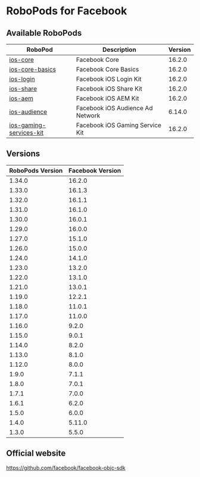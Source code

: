 # RoboPods for Facebook

## Available RoboPods

| RoboPod                                             | Description                      | Version |
|-----------------------------------------------------|----------------------------------|---------|
| [ios-core](ios-core/)                               | Facebook Core                    | 16.2.0  |
| [ios-core-basics](ios-core-basics/)                 | Facebook Core Basics             | 16.2.0  |
| [ios-login](ios-login/)                             | Facebook iOS Login Kit           | 16.2.0  |
| [ios-share](ios-share/)                             | Facebook iOS Share Kit           | 16.2.0  |
| [ios-aem](ios-aem/)                                 | Facebook iOS AEM Kit             | 16.2.0  |
| [ios-audience](ios-audience/)                       | Facebook iOS Audience Ad Network | 6.14.0  |
| [ios-gaming-services-kit](ios-gaming-services-kit/) | Facebook iOS Gaming Service Kit  | 16.2.0  |

## Versions

| RoboPods Version | Facebook Version |
|------------------|------------------|
| 1.34.0           | 16.2.0           |
| 1.33.0           | 16.1.3           |
| 1.32.0           | 16.1.1           |
| 1.31.0           | 16.1.0           |
| 1.30.0           | 16.0.1           |
| 1.29.0           | 16.0.0           |
| 1.27.0           | 15.1.0           |
| 1.26.0           | 15.0.0           |
| 1.24.0           | 14.1.0           |
| 1.23.0           | 13.2.0           |
| 1.22.0           | 13.1.0           |
| 1.21.0           | 13.0.1           |
| 1.19.0           | 12.2.1           |
| 1.18.0           | 11.0.1           |
| 1.17.0           | 11.0.0           |
| 1.16.0           | 9.2.0            |
| 1.15.0           | 9.0.1            |
| 1.14.0           | 8.2.0            |
| 1.13.0           | 8.1.0            |
| 1.12.0           | 8.0.0            |
| 1.9.0            | 7.1.1            |
| 1.8.0            | 7.0.1            |
| 1.7.1            | 7.0.0            |
| 1.6.1            | 6.2.0            |
| 1.5.0            | 6.0.0            |
| 1.4.0            | 5.11.0           |
| 1.3.0            | 5.5.0            |

## Official website

https://github.com/facebook/facebook-objc-sdk